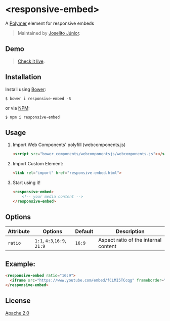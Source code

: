 # &lt;responsive-embed&gt;

A [Polymer](http://polymer-project.org) element for responsive embeds

> Maintained by [Joselito Júnior](https://github.com/joselitojunior1).

## Demo

> [Check it live](https://joselito.ninja/responsive-embed/).

## Installation

Install using [Bower](http://bower.io):

```shell
$ bower i responsive-embed -S
```

or via [NPM](http://npmjs.com):
```shell
$ npm i responsive-embed
```

## Usage

1. Import Web Components' polyfill (webcomponents.js)

    ```html
    <script src="bower_components/webcomponentsjs/webcomponents.js"></script>
    ```

2. Import Custom Element:

    ```html
    <link rel="import" href="responsive-embed.html">
    ```

3. Start using it!

    ```html
    <responsive-embed>
        <!-- your media content -->
    </responsive-embed>
    ```

## Options

Attribute  | Options                   | Default             | Description
---        | ---                       | ---                 | ---
`ratio`      | `1:1`, `4:3`,`16:9`, `21:9`                  | `16:9`                  | Aspect ratio of the internal content

## Example:

```html
<responsive-embed ratio="16:9">
  <iframe src="https://www.youtube.com/embed/fCLMI5TCcqg" frameborder="0" allowfullscreen></iframe>
</responsive-embed>
```

## License

[Apache 2.0](http://www.apache.org/licenses/LICENSE-2.0)
